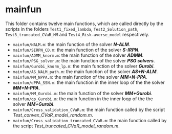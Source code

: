 # mainfun
This folder contains twelve main functions, which are called directly by the scripts in the folders `Test1_fixed_lambda`, `Test2_Solution_path`, `Test3_truncated_CVaR_MM` and `Test4_Risk-averse_model` respectively.
- `mainfun/NALM.m`: the main function of the solver ***N-ALM***.
- `mainfun/SIRPN_CD.m`: the main function of the solver ***S-IRPN***.
- `mainfun/ADMM_knorm.m`: the main function of the solver ***ADMM***.
- `mainfun/PSG_solver.m`: the main function of the solver ***PSG solvers***.
- `mainfun/Gurobi_knorm_lp.m`: the main function of the solver ***Gurobi***.
- `mainfun/AS_NALM_path.m`:  the main function of the solver ***AS+N-ALM***.
- `mainfun/MM_NPPA.m`:  the main function of the solver ***MM+N-PPA***.
- `mainfun/dPPA_SSN.m`: the main function in the inner loop of the the solver ***MM+N-PPA***.
- `mainfun/MM_Gurobi.m`: the main function of the solver ***MM+Gurobi***.
- `mainfun/qp_Gurobi.m`: the main function in the inner loop of the the solver ***MM+Gurobi***.
- `mainfun/Cross_validation_CVaR.m`: the main function called by the script *Test_convex_CVaR_model_random.m*.
- `mainfun/Cross_validation_truncated_CVaR.m`: the main function called by the script *Test_truncated_CVaR_model_random.m*.
